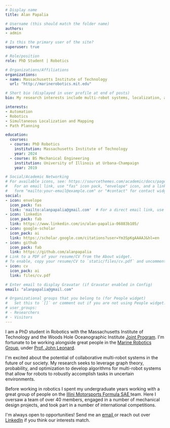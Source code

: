 ```yaml
---
# Display name
title: Alan Papalia

# Username (this should match the folder name)
authors:
- admin

# Is this the primary user of the site?
superuser: true

# Role/position
role: PhD Student | Robotics

# Organizations/Affiliations
organizations:
- name: Massachusetts Institute of Technology
  url: "http://marinerobotics.mit.edu"

# Short bio (displayed in user profile at end of posts)
bio: My research interests include multi-robot systems, localization, and path-planning.

interests:
- Automation
- Robotics
- Simultaneous Localization and Mapping
- Path Planning

education:
  courses:
  - course: PhD Robotics
    institution: Massachusetts Institute of Technology
    year: 2024
  - course: BS Mechanical Engineering
    institution: University of Illinois at Urbana-Champaign
    year: 2019

# Social/Academic Networking
# For available icons, see: https://sourcethemes.com/academic/docs/page-builder/#icons
#   For an email link, use "fas" icon pack, "envelope" icon, and a link in the
#   form "mailto:your-email@example.com" or "#contact" for contact widget.
social:
- icon: envelope
  icon_pack: fas
  link: 'mailto:alanpapalia@gmail.com'  # For a direct email link, use "mailto:test@example.org".
- icon: linkedin
  icon_pack: fab
  link: https://www.linkedin.com/in/alan-papalia-06883b105/
- icon: google-scholar
  icon_pack: ai
  link: https://scholar.google.com/citations?user=Ym3SpKgAAAAJ&hl=en
- icon: github
  icon_pack: fab
  link: https://github.com/alanpapalia
# Link to a PDF of your resume/CV from the About widget.
# To enable, copy your resume/CV to `static/files/cv.pdf` and uncomment the lines below.
- icon: cv
  icon_pack: ai
  link: files/cv.pdf

# Enter email to display Gravatar (if Gravatar enabled in Config)
email: "alanpapalia@gmail.com"

# Organizational groups that you belong to (for People widget)
#   Set this to `[]` or comment out if you are not using People widget.
# user_groups:
# - Researchers
# - Visitors
---
```


I am a PhD student in Robotics with the Massachusetts Institute of Technology and the Woods Hole Oceanographic Institute <a href="https://mit.whoi.edu/"> Joint Program</a>. I'm fortunate to be working alongside great people in the <a href="http://marinerobotics.mit.edu"> Marine Robotics Group</a>, under <a href="https://meche.mit.edu/people/faculty/JLEONARD@MIT.EDU"> Prof. John Leonard</a>.

I'm excited about the potential of collaborative multi-robot systems in the future of our society. My research seeks to leverage graph theory, probability, and optimization to develop algorithms for multi-robot systems that allow for robots to robustly accomplish tasks in uncertain environments.

Before working in robotics I spent my undergraduate years working with a great group of people on the <a href="https://motorsports.illinois.edu/"> Illini Motorsports Formula SAE </a> team. Here I oversaw a team of over 40 members, engaged in a number of mechanical design projects, and took part in a number of international competitions.

I'm always open to opportunities! Send me an <a href="mailto:alanpapalia@gmail.com"> email </a> or reach out over <a href="//www.linkedin.com/in/alan-papalia-06883b105">LinkedIn</a> if you think our interests match.

